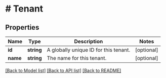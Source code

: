 # # Tenant

## Properties

Name | Type | Description | Notes
------------ | ------------- | ------------- | -------------
**id** | **string** | A globally unique ID for this tenant. | [optional]
**name** | **string** | The name for this tenant. | [optional]

[[Back to Model list]](../../README.md#models) [[Back to API list]](../../README.md#endpoints) [[Back to README]](../../README.md)
